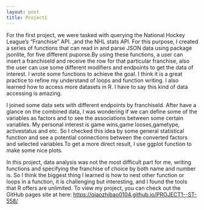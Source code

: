 ```yaml
---
layout: post
title: Project1
---
```

For the first project, we were tasked with querying the National Hockey League’s “Franchise” API. ,and the NHL stats API. For this purpose, I created a series of functions that can read in and parse JSON data using package jsonlite, for five different puporse.By using these functions, a user can insert a franchiseId and receive the row for that particular franchise, also the user can use some different modifiers and endpoints to get the data of interest. I wrote some functions to achieve the goal. I think it is a great practice to refine my understand of loops and function writing. I also learned how to access more datasets in R. I have to say this kind of data accessing is amazing.

I joined some data sets with different endpoints by franchiseId. After have a glance on the combined data, I was wondering if we can define some of the variables as factors and to see the associations between some certain variables. My personal interest is game wins,game looses,gametype, activestatus and etc. So I checked this idea by some general statistical function and see a potential connections between the converted factors and selected variables.To get a more direct result, I use ggplot function to make some nice plots.

In this project, data analysis was not the most difficult part for me, writing functions and specifying the franchise of choice by both name and number is. So I think the biggest thing l learned is how to nest other function or loops in a function, it is challenging but interesting, and I found the tools that R offers are unlimited.
To view my project, you can check out the GitHub pages site at here:
https://qiaozhibao0104.github.io/PROJECT1--ST-558/
